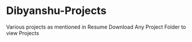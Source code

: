 # Dibyanshu-Projects
Various projects as mentioned in Resume
Download Any Project Folder to view Projects
